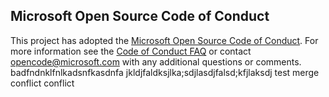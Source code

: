 ## Microsoft Open Source Code of Conduct
This project has adopted the [Microsoft Open Source Code of Conduct](https://opensource.microsoft.com/codeofconduct/).
For more information see the [Code of Conduct FAQ](https://opensource.microsoft.com/codeofconduct/faq/) or contact [opencode@microsoft.com](mailto:opencode@microsoft.com) with any additional questions or comments.
badfndnklfnlkadsnfkasdnfa
jkldjfaldksjlka;sdjlasdjfalsd;kfjlaksdj
test merge conflict
conflict
